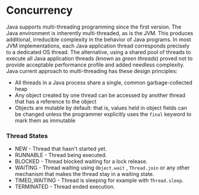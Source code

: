 # Concurrency

Java supports multi-threading programming since the first version. The Java environment is inherently multi-threaded, as is the JVM. This produces additional, irreducible complexity in the behavior of Java programs. In most JVM implementations, each Java application thread corresponds precisely to a dedicated OS thread. The alternative, using a shared pool of threads to execute all Java application threads \(known as _green threads_\) proved not to provide acceptable performance profile and added needless complexity. Java current approach to multi-threading has these design principles:

* All threads in a Java process share a single, common garbage-collected heap
* Any object created by one thread can be accessed by another thread that has a reference to the object
*   Objects are mutable by default: that is, values held in object fields can be changed unless the programmer explicitly uses the `final` keyword to mark them as immutable

### Thread States

* NEW - Thread that hasn't started yet.
* RUNNABLE - Thread  being executed.
* BLOCKED - Thread blocked waiting for a lock release.
* WAITING - Thread waiting using `Object.wait` , `Thread.join` or any other mechanism that makes the thread stay in a waiting state. 
* TIMED\_WAITING - Thread is sleeping for example with `Thread.sleep`.
* TERMINATED - Thread ended execution.

